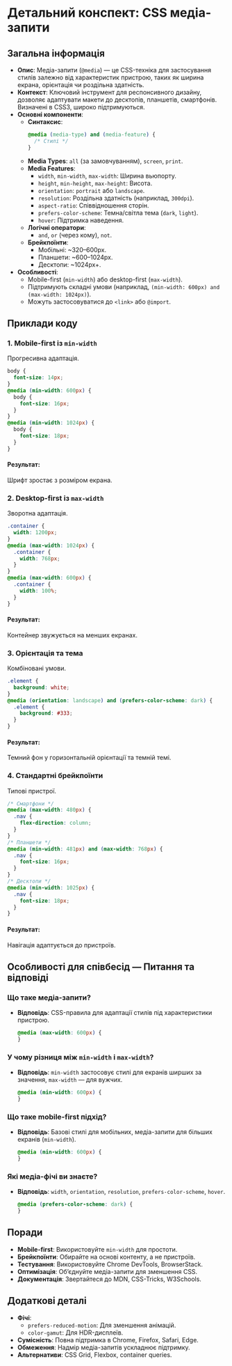 # Детальний конспект: CSS медіа-запити

## Загальна інформація

- **Опис**: Медіа-запити (`@media`) — це CSS-техніка для застосування стилів залежно від характеристик пристрою, таких як ширина екрана, орієнтація чи роздільна здатність.
- **Контекст**: Ключовий інструмент для респонсивного дизайну, дозволяє адаптувати макети до десктопів, планшетів, смартфонів. Визначені в CSS3, широко підтримуються.
- **Основні компоненти**:
  - **Синтаксис**:
    ```css
    @media (media-type) and (media-feature) {
      /* Стилі */
    }
    ```
  - **Media Types**: `all` (за замовчуванням), `screen`, `print`.
  - **Media Features**:
    - `width`, `min-width`, `max-width`: Ширина вьюпорту.
    - `height`, `min-height`, `max-height`: Висота.
    - `orientation`: `portrait` або `landscape`.
    - `resolution`: Роздільна здатність (наприклад, `300dpi`).
    - `aspect-ratio`: Співвідношення сторін.
    - `prefers-color-scheme`: Темна/світла тема (`dark`, `light`).
    - `hover`: Підтримка наведення.
  - **Логічні оператори**:
    - `and`, `or` (через кому), `not`.
  - **Брейкпоїнти**:
    - Мобільні: ~320–600px.
    - Планшети: ~600–1024px.
    - Десктопи: ~1024px+.
- **Особливості**:
  - Mobile-first (`min-width`) або desktop-first (`max-width`).
  - Підтримують складні умови (наприклад, `(min-width: 600px) and (max-width: 1024px)`).
  - Можуть застосовуватися до `<link>` або `@import`.

## Приклади коду

### 1. Mobile-first із `min-width`

Прогресивна адаптація.

```css
body {
  font-size: 14px;
}
@media (min-width: 600px) {
  body {
    font-size: 16px;
  }
}
@media (min-width: 1024px) {
  body {
    font-size: 18px;
  }
}
```

#### Результат:

Шрифт зростає з розміром екрана.

### 2. Desktop-first із `max-width`

Зворотна адаптація.

```css
.container {
  width: 1200px;
}
@media (max-width: 1024px) {
  .container {
    width: 768px;
  }
}
@media (max-width: 600px) {
  .container {
    width: 100%;
  }
}
```

#### Результат:

Контейнер звужується на менших екранах.

### 3. Орієнтація та тема

Комбіновані умови.

```css
.element {
  background: white;
}
@media (orientation: landscape) and (prefers-color-scheme: dark) {
  .element {
    background: #333;
  }
}
```

#### Результат:

Темний фон у горизонтальній орієнтації та темній темі.

### 4. Стандартні брейкпоїнти

Типові пристрої.

```css
/* Смартфони */
@media (max-width: 480px) {
  .nav {
    flex-direction: column;
  }
}
/* Планшети */
@media (min-width: 481px) and (max-width: 768px) {
  .nav {
    font-size: 16px;
  }
}
/* Десктопи */
@media (min-width: 1025px) {
  .nav {
    font-size: 18px;
  }
}
```

#### Результат:

Навігація адаптується до пристроїв.

## Особливості для співбесід — Питання та відповіді

### Що таке медіа-запити?

- **Відповідь**: CSS-правила для адаптації стилів під характеристики пристрою.
  ```css
  @media (max-width: 600px) {
  }
  ```

### У чому різниця між `min-width` і `max-width`?

- **Відповідь**: `min-width` застосовує стилі для екранів ширших за значення, `max-width` — для вужчих.
  ```css
  @media (min-width: 600px) {
  }
  ```

### Що таке mobile-first підхід?

- **Відповідь**: Базові стилі для мобільних, медіа-запити для більших екранів (`min-width`).
  ```css
  @media (min-width: 600px) {
  }
  ```

### Які медіа-фічі ви знаєте?

- **Відповідь**: `width`, `orientation`, `resolution`, `prefers-color-scheme`, `hover`.
  ```css
  @media (prefers-color-scheme: dark) {
  }
  ```

## Поради

- **Mobile-first**: Використовуйте `min-width` для простоти.
- **Брейкпоїнти**: Обирайте на основі контенту, а не пристроїв.
- **Тестування**: Використовуйте Chrome DevTools, BrowserStack.
- **Оптимізація**: Об’єднуйте медіа-запити для зменшення CSS.
- **Документація**: Звертайтеся до MDN, CSS-Tricks, W3Schools.

## Додаткові деталі

- **Фічі**:
  - `prefers-reduced-motion`: Для зменшення анімацій.
  - `color-gamut`: Для HDR-дисплеїв.
- **Сумісність**: Повна підтримка в Chrome, Firefox, Safari, Edge.
- **Обмеження**: Надмір медіа-запитів ускладнює підтримку.
- **Альтернативи**: CSS Grid, Flexbox, container queries.
